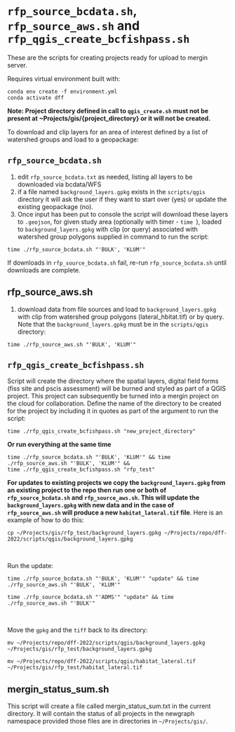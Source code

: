 # `rfp_source_bcdata.sh`, `rfp_source_aws.sh` and `rfp_qgis_create_bcfishpass.sh`
These are the scripts for creating projects ready for upload to mergin server.  

Requires virtual environment built with:
    
    conda env create -f environment.yml
    conda activate dff

**Note: Project directory defined in call to 
`qgis_create.sh` must not be present at ~Projects/gis/{project_directory} or it will not be created.**

To download and clip layers for an area of interest defined by a list of watershed groups and load to a geopackage:


## `rfp_source_bcdata.sh`

  1. edit `rfp_source_bcdata.txt` as needed, listing all layers to be downloaded via bcdata/WFS
  2. if a file named `background_layers.gpkg` exists in the `scripts/qgis` directory it will ask the user if they want 
  to start over (yes) or update the existing geopackage (no). 
  2. Once input has been put to console the script will download these layers to `.geojson`, for given study area 
  (optionally with timer - `time `), loaded to `background_layers.gpkg` with clip (or query) associated with watershed 
  group polygons supplied in command to run the script:
  
  
    time ./rfp_source_bcdata.sh "'BULK', 'KLUM'"
  
If downloads in `rfp_source_bcdata.sh` fail, re-run `rfp_source_bcdata.sh` until downloads are complete.

## rfp_source_aws.sh  
  1. download data from file sources and load to `background_layers.gpkg` with clip from watershed group polygons
   (lateral_hbitat.tif) or by query.  Note that the `background_layers.gpkg` must be in the `scripts/qgis` directory:
  
  		
    time ./rfp_source_aws.sh "'BULK', 'KLUM'"
  		
  		

## `rfp_qgis_create_bcfishpass.sh` 

Script will create the directory where the spatial layers, digital field forms (fiss site and pscis assessment) will be 
burned and styled as part of a QGIS project.  This project can subsequently be turned into a mergin project on the cloud 
for collaboration. Define the name of the directory to be created for the project by including it in quotes as part of 
the argument to run the script:
  
        
    time ./rfp_qgis_create_bcfishpass.sh "new_project_directory"
    

    
**Or run everything at the same time**
  		

    time ./rfp_source_bcdata.sh "'BULK', 'KLUM'" && time ./rfp_source_aws.sh "'BULK', 'KLUM'" && 
    time ./rfp_qgis_create_bcfishpass.sh "rfp_test"


**For updates to existing projects we copy the `background_layers.gpkg` from an existing project to the repo then run one or both of 
`rfp_source_bcdata.sh` and `rfp_source_aws.sh`.  This will update the `background_layers.gpkg` with new data and in the
case of `rfp_source_aws.sh` will produce a new `habitat_lateral.tif` file**.  Here is an example of how to do this:
  
    cp ~/Projects/gis/rfp_test/background_layers.gpkg ~/Projects/repo/dff-2022/scripts/qgis/background_layers.gpkg
  
  <br>
  
Run the update:
  
    time ./rfp_source_bcdata.sh "'BULK', 'KLUM'" "update" && time ./rfp_source_aws.sh "'BULK', 'KLUM'"
    
    time ./rfp_source_bcdata.sh "'ADMS'" "update" && time ./rfp_source_aws.sh "'BULK'"

  
  <br>
  
Move the `gpkg` and the `tiff` back to its directory:
  
    mv ~/Projects/repo/dff-2022/scripts/qgis/background_layers.gpkg ~/Projects/gis/rfp_test/background_layers.gpkg
    
    mv ~/Projects/repo/dff-2022/scripts/qgis/habitat_lateral.tif ~/Projects/gis/rfp_test/habitat_lateral.tif
    

## mergin_status_sum.sh
This script will create a file called  mergin_status_sum.txt  in the current directory. It will contain the status of all projects in the  newgraph  namespace provided those files are in directories in `~/Projects/gis/`. 

